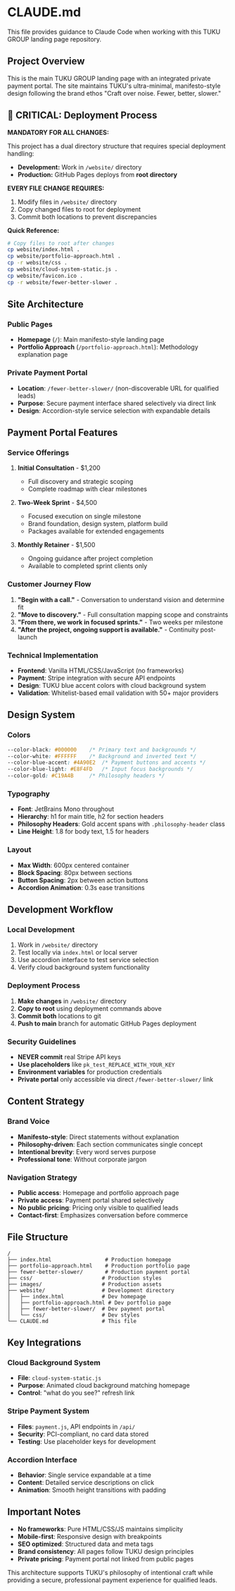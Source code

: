 # CLAUDE.md

This file provides guidance to Claude Code when working with this TUKU GROUP landing page repository.

## Project Overview

This is the main TUKU GROUP landing page with an integrated private payment portal. The site maintains TUKU's ultra-minimal, manifesto-style design following the brand ethos "Craft over noise. Fewer, better, slower."

## 🚨 CRITICAL: Deployment Process

**MANDATORY FOR ALL CHANGES:**

This project has a dual directory structure that requires special deployment handling:

- **Development:** Work in `/website/` directory
- **Production:** GitHub Pages deploys from **root directory**

**EVERY FILE CHANGE REQUIRES:**
1. Modify files in `/website/` directory
2. Copy changed files to root for deployment
3. Commit both locations to prevent discrepancies

**Quick Reference:**
```bash
# Copy files to root after changes
cp website/index.html .
cp website/portfolio-approach.html .
cp -r website/css .
cp website/cloud-system-static.js .
cp website/favicon.ico .
cp -r website/fewer-better-slower .
```

## Site Architecture

### Public Pages
- **Homepage** (`/`): Main manifesto-style landing page
- **Portfolio Approach** (`/portfolio-approach.html`): Methodology explanation page

### Private Payment Portal
- **Location**: `/fewer-better-slower/` (non-discoverable URL for qualified leads)
- **Purpose**: Secure payment interface shared selectively via direct link
- **Design**: Accordion-style service selection with expandable details

## Payment Portal Features

### Service Offerings
1. **Initial Consultation** - $1,200
   - Full discovery and strategic scoping
   - Complete roadmap with clear milestones

2. **Two-Week Sprint** - $4,500
   - Focused execution on single milestone
   - Brand foundation, design system, platform build
   - Packages available for extended engagements

3. **Monthly Retainer** - $1,500
   - Ongoing guidance after project completion
   - Available to completed sprint clients only

### Customer Journey Flow
1. **"Begin with a call."** - Conversation to understand vision and determine fit
2. **"Move to discovery."** - Full consultation mapping scope and constraints
3. **"From there, we work in focused sprints."** - Two weeks per milestone
4. **"After the project, ongoing support is available."** - Continuity post-launch

### Technical Implementation
- **Frontend**: Vanilla HTML/CSS/JavaScript (no frameworks)
- **Payment**: Stripe integration with secure API endpoints
- **Design**: TUKU blue accent colors with cloud background system
- **Validation**: Whitelist-based email validation with 50+ major providers

## Design System

### Colors
```css
--color-black: #000000    /* Primary text and backgrounds */
--color-white: #FFFFFF    /* Background and inverted text */
--color-blue-accent: #4A90E2  /* Payment buttons and accents */
--color-blue-light: #E8F4FD   /* Input focus backgrounds */
--color-gold: #C19A4B     /* Philosophy headers */
```

### Typography
- **Font**: JetBrains Mono throughout
- **Hierarchy**: h1 for main title, h2 for section headers
- **Philosophy Headers**: Gold accent spans with `.philosophy-header` class
- **Line Height**: 1.8 for body text, 1.5 for headers

### Layout
- **Max Width**: 600px centered container
- **Block Spacing**: 80px between sections
- **Button Spacing**: 2px between action buttons
- **Accordion Animation**: 0.3s ease transitions

## Development Workflow

### Local Development
1. Work in `/website/` directory
2. Test locally via `index.html` or local server
3. Use accordion interface to test service selection
4. Verify cloud background system functionality

### Deployment Process
1. **Make changes** in `/website/` directory
2. **Copy to root** using deployment commands above  
3. **Commit both** locations to git
4. **Push to main** branch for automatic GitHub Pages deployment

### Security Guidelines
- **NEVER commit** real Stripe API keys
- **Use placeholders** like `pk_test_REPLACE_WITH_YOUR_KEY`
- **Environment variables** for production credentials
- **Private portal** only accessible via direct `/fewer-better-slower/` link

## Content Strategy

### Brand Voice
- **Manifesto-style**: Direct statements without explanation
- **Philosophy-driven**: Each section communicates single concept
- **Intentional brevity**: Every word serves purpose
- **Professional tone**: Without corporate jargon

### Navigation Strategy
- **Public access**: Homepage and portfolio approach page
- **Private access**: Payment portal shared selectively
- **No public pricing**: Pricing only visible to qualified leads
- **Contact-first**: Emphasizes conversation before commerce

## File Structure

```
/
├── index.html                 # Production homepage
├── portfolio-approach.html    # Production portfolio page
├── fewer-better-slower/       # Production payment portal
├── css/                      # Production styles
├── images/                   # Production assets
├── website/                  # Development directory
│   ├── index.html            # Dev homepage
│   ├── portfolio-approach.html # Dev portfolio page
│   ├── fewer-better-slower/  # Dev payment portal
│   └── css/                  # Dev styles
└── CLAUDE.md                 # This file
```

## Key Integrations

### Cloud Background System
- **File**: `cloud-system-static.js`
- **Purpose**: Animated cloud background matching homepage
- **Control**: "what do you see?" refresh link

### Stripe Payment System
- **Files**: `payment.js`, API endpoints in `/api/`
- **Security**: PCI-compliant, no card data stored
- **Testing**: Use placeholder keys for development

### Accordion Interface
- **Behavior**: Single service expandable at a time
- **Content**: Detailed service descriptions on click
- **Animation**: Smooth height transitions with padding

## Important Notes

- **No frameworks**: Pure HTML/CSS/JS maintains simplicity
- **Mobile-first**: Responsive design with breakpoints
- **SEO optimized**: Structured data and meta tags
- **Brand consistency**: All pages follow TUKU design principles
- **Private pricing**: Payment portal not linked from public pages

This architecture supports TUKU's philosophy of intentional craft while providing a secure, professional payment experience for qualified leads.